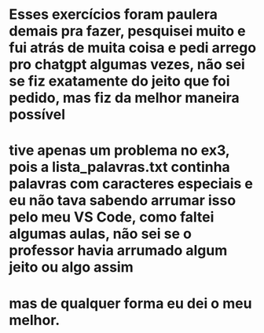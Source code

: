# Esses exercícios foram paulera demais pra fazer, pesquisei muito e fui atrás de muita coisa e pedi arrego pro chatgpt algumas vezes, não sei se fiz exatamente do jeito que foi pedido, mas fiz da melhor maneira possível
# tive apenas um problema no ex3, pois a lista_palavras.txt continha palavras com caracteres especiais e eu não tava sabendo arrumar isso pelo meu VS Code, como faltei algumas aulas, não sei se o professor havia arrumado algum jeito ou algo assim
# mas de qualquer forma eu dei o meu melhor.
